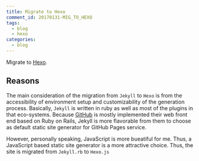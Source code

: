 ```yaml
---
title: Migrate to Hexo 
comment_id: 20170131-MIG_TO_HEXO
tags:
  - blog
  - hexo
categories:
  - blog
---
```


Migrate to [Hexo](https://hexojs.io/).

<!-- more -->

## Reasons

The main consideration of the migration from `Jekyll` to `Hexo` is
from the accessibility of environment setup and customizability of
the generation process. Basically, `Jekyll` is written in ruby as well 
as most of the plugins in that eco-systems. Because [GitHub](https://github.com/) 
is mostly implemented their web front end based on Ruby on Rails, Jekyll
is more flavorable from them to choose as default static site generator for 
GitHub Pages service. 

However, personally speaking, JavaScript is more bueatiful for me. Thus, a 
JavaScript based static site generator is a more attractive choice. Thus,
the site is migrated from `Jekyll.rb` to `Hexo.js`


